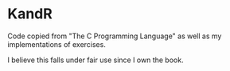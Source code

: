 # KandR
Code copied from "The C Programming Language" as well as my implementations of exercises.

I believe this falls under fair use since I own the book.
